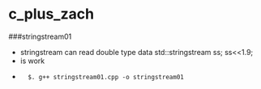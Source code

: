 # c_plus_zach
###stringstream01
* stringstream can read double type data
		std::stringstream ss;
		ss<<1.9;   
* is work
* 
		$. g++ stringstream01.cpp -o stringstream01

